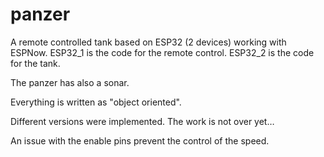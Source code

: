 # panzer

A remote controlled tank based on ESP32 (2 devices) working with ESPNow.
ESP32_1 is the code for the remote control.
ESP32_2 is the code for the tank.

The panzer has also a sonar.

Everything is written as "object oriented".

Different versions were implemented. The work is not over yet…

An issue with the enable pins prevent the control of the speed.

